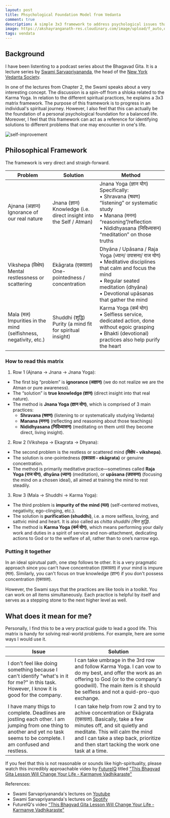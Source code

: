 ```yaml
---
layout: post
title: Phsychological Foundation Model from Vedanta
comment: true
description: A simple 3x3 framework to address psychological issues that crops up in life and a very practical approach to solve it, based on the teachings of Vedanta and Karma Yoga of Bhagavad Gita.
image: https://akshayranganath-res.cloudinary.com/image/upload/f_auto,q_auto,w_350/blog/karma-yoga-self-improvement.png
tags: vendata
---
```

## Background

I have been listenting to a podcast series about the Bhagavad Gita. It is a lecture series by [Swami Sarvapriyananda](https://www.vedantany.org/resident-minister), the head of the [New York Vedanta Society](https://www.vedantany.org/). 

In one of the lectures from Chapter 2, the Swami speaks about a very interesting concept. The discussion is a spin-off from a shloka related to the Karma Yoga. In relation to the different spiritual practices, he explains a 3x3 matrix framework. The purpose of this framework is to progress in an individual's spiritual journey. However, I also feel that this can actually be the foundation of a personal psychological foundation for a balanced life. Moreover, I feel that this framework can act as a reference for identifying solutions to different problems that one may encounter in one's life.

![self-improvement](https://akshayranganath-res.cloudinary.com/image/upload/f_auto,q_auto,w_650/blog/karma-yoga-self-improvement.png)
## Philosophical Framework

The framework is very direct and straigh-forward. 

| Problem                                                             | Solution                                                               | Method                                                                                                                                                                                             |
|---------------------------------------------------------------------|------------------------------------------------------------------------|----------------------------------------------------------------------------------------------------------------------------------------------------------------------------------------------------|
| Ajnana (अज्ञान)<br>Ignorance of our real nature                     | Jnana (ज्ञान)<br>Knowledge (i.e. direct insight into the Self / Atman) | Jnana Yoga (ज्ञान योग)<br>Specifically:<br>• Shravana (श्रवण) “listening” or systematic study<br>• Manana (मनन) “reasoning”/reflection<br>• Nididhyasana (निदिध्यासन) “meditation” on those truths |
| Vikshepa (विक्षेप)<br>Mental restlessness or scattering             | Ekāgrata (एकाग्रता)<br>One-pointedness / concentration                 | Dhyāna / Upāsana / Raja Yoga (ध्यान/ उपासना/ राज योग)<br>• Meditative disciplines that calm and focus the mind<br>• Regular seated meditation (dhyāna)<br>• Devotional upāsanas that gather the mind                        |
| Mala (मल)<br>Impurities in the mind (selfishness, negativity, etc.) | Shuddhi (शुद्धि)<br>Purity (a mind fit for spiritual insight)          | Karma Yoga (कर्म योग)<br>• Selfless service, dedicated action, done without egoic grasping<br>• Bhakti (devotional) practices also help purify the heart                                           |

### How to read this matrix

1. Row 1 (Ajnana → Jnana → Jnana Yoga):
* The first big “problem” is __ignorance (अज्ञान)__ (we do not realize we are the Atman or pure awareness).
* The “solution” is __true knowledge (ज्ञान)__ (direct insight into that real nature).
* The method is __Jnana Yoga (ज्ञान योग)__, which is comprised of 3 main practices:
    * __Shravana (श्रवण)__ (listening to or systematically studying Vedanta)
    * __Manana (मनन)__ (reflecting and reasoning about those teachings)
    * __Nididhyasana (निदिध्यासन)__ (meditating on them until they become direct, living insight).

2. Row 2 (Vikshepa → Ekagrata → Dhyana):
* The second problem is the restless or scattered mind __(विक्षेप - vikshepa)__.
* The solution is one-pointedness __(एकाग्रता - ekāgrata)__ or genuine concentration.
* The method is primarily meditative practice—sometimes called __Raja Yoga (राज योग)__, __dhyāna (ध्यान)__ (meditation), or __upāsana (उपासना)__ (focusing the mind on a chosen ideal), all aimed at training the mind to rest steadily.

3. Row 3 (Mala → Shuddhi → Karma Yoga):
* The third problem is __impurity of the mind (मल)__ (self-centered motives, negativity, ego-clinging, etc.).
* The solution is __purification (shuddhi)__, i.e. a more selfless, loving, and sattvic mind and heart. It is also called as _chitta shuddhi (चित्त शुद्धि)_.
* The method is __Karma Yoga (कर्म योग)__, which means performing your daily work and duties in a spirit of service and non-attachment, dedicating actions to God or to the welfare of all, rather than to one’s narrow ego.


### Putting it together

In an ideal spirutual path, one step follows te other. It is a very pragmatic approach since you can't have concentration (एकाग्रता) if your mind is impure (मल). Similarly, you can't focus on true knowledge (ज्ञान) if you don't possess concentration (एकाग्रता).

However, the Swami says that the practices are like tools in a toolkit. You can work on all items simultaneously. Each practice is helpful by itself and serves as a stepping stone to the next higher level as well.

## What does it mean for me?

Personally, I find this to be a very practical guide to lead a good life. This matrix is handy for solving real-world problems. For example, here are some ways I would use it.

| Issue                                                                                                                                                                      | Solution                                                                                                                                                                                                                                                                |
|----------------------------------------------------------------------------------------------------------------------------------------------------------------------------|-------------------------------------------------------------------------------------------------------------------------------------------------------------------------------------------------------------------------------------------------------------------------|
| I don't feel like doing something because I can't identify "what's in it for me?" in this task. However, I know it is good for the company.                                | I can take umbrage in the 3rd row and follow Karma Yoga. I can vow to do my best, and offer the work as an offering to God (or to the company's goodwill). The main item is it should be selfless and not a quid-pro-quo exchange.                                      |
| I have many thigs to complete. Deadlines are jostling each other. I am jumping from one thing to another and yet no task seems to be complete. I am confused and restless. | I can take help from row 2 and try to achive concentration or Ekāgrata (एकाग्रता). Basically, take a few minutes off, and sit quietly and meditate. This will calm the mind and I can take a step back, prioritize and then start tacking the work one task at a time.  |


If you feel that this is not reasonable or sounds like high-spirituality, please watch this incredibly approachable video by [FutureIQ](https://www.youtube.com/@TheFutureIQ) titled ["This Bhagvad Gita Lesson Will Change Your Life - Karmanye Vadhikaraste"](https://www.youtube.com/watch?v=95Zi_4OthbY)

References:

* Swami Sarvapriyananda's lectures on [Youtube](https://www.youtube.com/watch?v=OuNxXQLt-yI&list=PL2imXor63HtS4ewIKryBL4ZVeiaH8Ij4R)
* Swami Sarvapriyananda's lectures on [Spotify](https://open.spotify.com/show/5IrDmqXhiGwwyQcIUjRhtB?si=88e686be1fba44d2)
* FutureIQ's video ["This Bhagvad Gita Lesson Will Change Your Life - Karmanye Vadhikaraste"](https://www.youtube.com/watch?v=95Zi_4OthbY) 